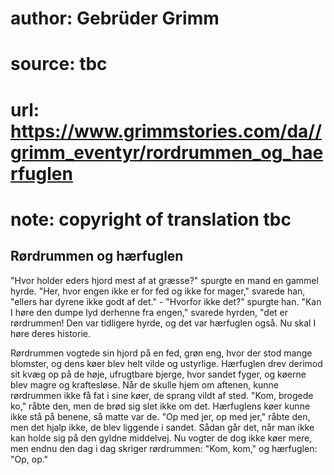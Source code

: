 # author: Gebrüder Grimm
# source: tbc
# url: https://www.grimmstories.com/da//grimm_eventyr/rordrummen_og_haerfuglen
# note: copyright of translation tbc

## Rørdrummen og hærfuglen 

"Hvor holder eders hjord mest af at græsse?" spurgte en mand en gammel
hyrde. "Her, hvor engen ikke er for fed og ikke for mager," svarede
han, "ellers har dyrene ikke godt af det." - "Hvorfor ikke det?"
spurgte han. "Kan I høre den dumpe lyd derhenne fra engen," svarede
hyrden, "det er rørdrummen! Den var tidligere hyrde, og det var
hærfuglen også. Nu skal I høre deres historie.

Rørdrummen vogtede sin hjord på en fed, grøn eng, hvor der stod mange
blomster, og dens køer blev helt vilde og ustyrlige. Hærfuglen drev
derimod sit kvæg op på de høje, ufrugtbare bjerge, hvor sandet fyger, og
køerne blev magre og kraftesløse. Når de skulle hjem om aftenen, kunne
rørdrummen ikke få fat i sine køer, de sprang vildt af sted. "Kom,
brogede ko," råbte den, men de brød sig slet ikke om det. Hærfuglens
køer kunne ikke stå på benene, så matte var de. "Op med jer, op med
jer," råbte den, men det hjalp ikke, de blev liggende i sandet. Sådan
går det, når man ikke kan holde sig på den gyldne middelvej. Nu vogter
de dog ikke køer mere, men endnu den dag i dag skriger rørdrummen:
"Kom, kom," og hærfuglen: "Op, op."
